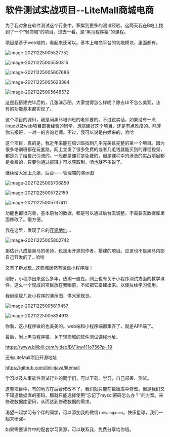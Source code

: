 # 软件测试实战项目--LiteMall商城电商

为了我对象在软件测试这个行业中，积累到更多的测试经验。这两天我在B站上找到了一个“轻商城”的项目。进去一看，是“黑马程序猿”的课程。

项目是基于web端的，看起来还可以。基本上电商平台的功能模块，里面都有。

![image-20211225005527752](软件测试实战项目--LiteMall.assets/image-20211225005527752.png)

![image-20211225005550315](软件测试实战项目--LiteMall.assets/image-20211225005550315.png)

![image-20211225005607686](软件测试实战项目--LiteMall.assets/image-20211225005607686.png)

![image-20211225005623384](软件测试实战项目--LiteMall.assets/image-20211225005623384.png)

![image-20211225005648572](软件测试实战项目--LiteMall.assets/image-20211225005648572.png)

这是我搭建完毕后的，几张演示图。大家觉得怎么样呢？除去UI不怎么美观，该有的功能基本都实现了。

这个项目的源码，我是问黑马培训班的老师要的。不过说实话，如果没有一点linux以及web项目部署经验的同学，想搭建好这个项目，还是有点难度的。除非你去报班，一对一的咨询老师。不过，我可以说是白嫖来的，哈哈

这个项目，真的是，我近年来能在培训班找到几乎完美且完整的第一个项目。因为很多培训班都在玩套路。网上宣发了很多免费的或者几毛钱就能买到的课程视频，都是为了给自己引流的。一般都是课程是免费的，但是课程中的涉及的实战项目都是收费的，只要你通过报班才可以获取到。咱也就不多说了。

继续给大家上几张，后台——管理端的演示图

![image-20211225005706859](软件测试实战项目--LiteMall.assets/image-20211225005706859.png)

![image-20211225005722159](软件测试实战项目--LiteMall.assets/image-20211225005722159.png)

![image-20211225005737411](软件测试实战项目--LiteMall.assets/image-20211225005737411.png)

功能也都很完善，基本前台的数据，都是可以通过后台去调整。不需要去数据库里面修改了。很方便。

我在这里，发现了它的[开源地址](https://github.com/linlinjava/litemall)...

![image-20211225005802742](软件测试实战项目--LiteMall.assets/image-20211225005802742.png)

那估计八成是黑马的老师，也是用开源的作者，搭建的项目。应该也不是黑马内部自己开发的了...哈哈

又有了新发现...这商城居然有微信小程序版！

刚好，小程序出来这么多年，热潮一直在。网上也有关于小程序测试方面的教学课件，这么一个现成的项目放在我眼前，不如把它搭建出来。以便后续学习使用。

我继续放几张小程序的演示图，供大家观览。

![image-20211225005819457](软件测试实战项目--LiteMall.assets/image-20211225005819457.png)

![image-20211225005834913](软件测试实战项目--LiteMall.assets/image-20211225005834913.png)

你看，这小程序做的也美美的。web端和小程序端都集齐了，就差APP端了。

最后，附上黑马程序猿，关于轻商城的软件测试课程地址。

https://www.bilibili.com/video/BV1kw411o756?p=19

还有LiteMall项目开源地址

https://github.com/linlinjava/litemall

学习以及从事软件测试行业的同学们，可以下载、学习，自己部署、测试。

这套项目中，有的地方在后台修改不了，我们就只能在数据库中修改。但是我们又不知道数据库的密码，那就只能选择使用“忘记了mysql密码怎么办？”的方案。来修改数据库密码，从而达到修改数据的需求。

渴望一起学习有个伴的同学，可以添加我的微信`iamyangxuea`。快乐星球，我们一起来研究~

如果需要课件中的配套学习资源，可以联系我，免费分享给你哦。